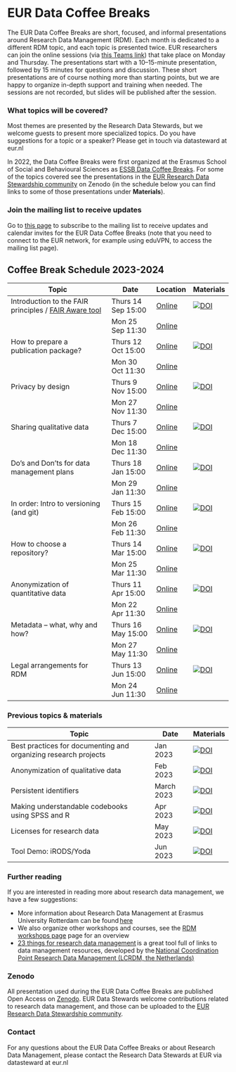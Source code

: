 # EUR Data Coffee Breaks

The EUR Data Coffee Breaks are short, focused, and informal presentations around Research Data Management (RDM). Each month is dedicated to a different RDM topic, and each topic is presented twice. EUR researchers can join the online sessions (via [this Teams link](https://teams.microsoft.com/l/meetup-join/19%3ameeting_ODg5N2ZlNzMtNmY5Yi00NmEzLWJmZDktOTkwYTI2ZGRjZDA0%40thread.v2/0?context=%7b%22Tid%22%3a%22715902d6-f63e-4b8d-929b-4bb170bad492%22%2c%22Oid%22%3a%229fce85bf-ab82-4f9c-9912-c8da2849fab6%22%7d)) that take place on Monday and Thursday. The presentations start with a 10–15-minute presentation, followed by 15 minutes for questions and discussion. These short presentations are of course nothing more than starting points, but we are happy to organize in-depth support and training when needed. The sessions are not recorded, but slides will be published after the session.  
 
### What topics will be covered?

Most themes are presented by the Research Data Stewards, but we welcome guests to present more specialized topics. Do you have suggestions for a topic or a speaker? Please get in touch via datasteward at eur.nl  

In 2022, the Data Coffee Breaks were first organized at the Erasmus School of Social and Behavioural Sciences as [ESSB Data Coffee Breaks](https://my.eur.nl/en/essb-employee/research-support/research-data-management). For some of the topics covered see the presentations in the [EUR Research Data Stewardship community](https://zenodo.org/communities/eur_research_data_stewardship/) on Zenodo (in the schedule below you can find links to some of those presentations under **Materials**).  

### Join the mailing list to receive updates
Go to [this page](https://sympa.eur.nl/sympa/info/data-coffee-breaks) to subscribe to the mailing list to receive updates and calendar invites for the EUR Data Coffee Breaks (note that you need to connect to the EUR network, for example using eduVPN, to access the mailing list page).

## Coffee Break Schedule 2023-2024

| Topic | Date | Location | Materials |
| --- | --- | --- | --- |
| Introduction to the FAIR principles / [FAIR Aware tool](https://fair-aware.eur.nl/) | Thurs 14 Sep 15:00 | [Online](https://teams.microsoft.com/l/meetup-join/19%3ameeting_ODg5N2ZlNzMtNmY5Yi00NmEzLWJmZDktOTkwYTI2ZGRjZDA0%40thread.v2/0?context=%7b%22Tid%22%3a%22715902d6-f63e-4b8d-929b-4bb170bad492%22%2c%22Oid%22%3a%229fce85bf-ab82-4f9c-9912-c8da2849fab6%22%7d) | [![DOI](https://zenodo.org/badge/DOI/10.5281/zenodo.8341209.svg)](https://doi.org/10.5281/zenodo.8341209) |
|  | Mon 25 Sep 11:30 | [Online](https://teams.microsoft.com/l/meetup-join/19%3ameeting_ODg5N2ZlNzMtNmY5Yi00NmEzLWJmZDktOTkwYTI2ZGRjZDA0%40thread.v2/0?context=%7b%22Tid%22%3a%22715902d6-f63e-4b8d-929b-4bb170bad492%22%2c%22Oid%22%3a%229fce85bf-ab82-4f9c-9912-c8da2849fab6%22%7d) |  |
| How to prepare a publication package? | Thurs 12 Oct 15:00 | [Online](https://teams.microsoft.com/l/meetup-join/19%3ameeting_ODg5N2ZlNzMtNmY5Yi00NmEzLWJmZDktOTkwYTI2ZGRjZDA0%40thread.v2/0?context=%7b%22Tid%22%3a%22715902d6-f63e-4b8d-929b-4bb170bad492%22%2c%22Oid%22%3a%229fce85bf-ab82-4f9c-9912-c8da2849fab6%22%7d) | [![DOI](https://zenodo.org/badge/DOI/10.5281/zenodo.8433892.svg)](https://doi.org/10.5281/zenodo.8433892) |
|  | Mon 30 Oct 11:30 | [Online](https://teams.microsoft.com/l/meetup-join/19%3ameeting_ODg5N2ZlNzMtNmY5Yi00NmEzLWJmZDktOTkwYTI2ZGRjZDA0%40thread.v2/0?context=%7b%22Tid%22%3a%22715902d6-f63e-4b8d-929b-4bb170bad492%22%2c%22Oid%22%3a%229fce85bf-ab82-4f9c-9912-c8da2849fab6%22%7d) |  |
| Privacy by design | Thurs 9 Nov 15:00| [Online](https://teams.microsoft.com/l/meetup-join/19%3ameeting_ODg5N2ZlNzMtNmY5Yi00NmEzLWJmZDktOTkwYTI2ZGRjZDA0%40thread.v2/0?context=%7b%22Tid%22%3a%22715902d6-f63e-4b8d-929b-4bb170bad492%22%2c%22Oid%22%3a%229fce85bf-ab82-4f9c-9912-c8da2849fab6%22%7d) | [![DOI](https://zenodo.org/badge/DOI/10.5281/zenodo.10118927.svg)](https://doi.org/10.5281/zenodo.10118927) |
|  | Mon 27 Nov 11:30 | [Online](https://teams.microsoft.com/l/meetup-join/19%3ameeting_ODg5N2ZlNzMtNmY5Yi00NmEzLWJmZDktOTkwYTI2ZGRjZDA0%40thread.v2/0?context=%7b%22Tid%22%3a%22715902d6-f63e-4b8d-929b-4bb170bad492%22%2c%22Oid%22%3a%229fce85bf-ab82-4f9c-9912-c8da2849fab6%22%7d) |                    |
| Sharing qualitative data | Thurs 7 Dec 15:00 | [Online](https://teams.microsoft.com/l/meetup-join/19%3ameeting_ODg5N2ZlNzMtNmY5Yi00NmEzLWJmZDktOTkwYTI2ZGRjZDA0%40thread.v2/0?context=%7b%22Tid%22%3a%22715902d6-f63e-4b8d-929b-4bb170bad492%22%2c%22Oid%22%3a%229fce85bf-ab82-4f9c-9912-c8da2849fab6%22%7d) | [![DOI](https://zenodo.org/badge/DOI/10.5281/zenodo.10285734.svg)](https://doi.org/10.5281/zenodo.10285734) |
|  | Mon 18 Dec 11:30 | [Online](https://teams.microsoft.com/l/meetup-join/19%3ameeting_ODg5N2ZlNzMtNmY5Yi00NmEzLWJmZDktOTkwYTI2ZGRjZDA0%40thread.v2/0?context=%7b%22Tid%22%3a%22715902d6-f63e-4b8d-929b-4bb170bad492%22%2c%22Oid%22%3a%229fce85bf-ab82-4f9c-9912-c8da2849fab6%22%7d) |   |
| Do’s and Don’ts for data management plans | Thurs 18 Jan 15:00| [Online](https://teams.microsoft.com/l/meetup-join/19%3ameeting_ODg5N2ZlNzMtNmY5Yi00NmEzLWJmZDktOTkwYTI2ZGRjZDA0%40thread.v2/0?context=%7b%22Tid%22%3a%22715902d6-f63e-4b8d-929b-4bb170bad492%22%2c%22Oid%22%3a%229fce85bf-ab82-4f9c-9912-c8da2849fab6%22%7d) | [![DOI](https://zenodo.org/badge/DOI/10.5281/zenodo.10579866.svg)](https://doi.org/10.5281/zenodo.10579866) |
|  | Mon 29 Jan 11:30 | [Online](https://teams.microsoft.com/l/meetup-join/19%3ameeting_ODg5N2ZlNzMtNmY5Yi00NmEzLWJmZDktOTkwYTI2ZGRjZDA0%40thread.v2/0?context=%7b%22Tid%22%3a%22715902d6-f63e-4b8d-929b-4bb170bad492%22%2c%22Oid%22%3a%229fce85bf-ab82-4f9c-9912-c8da2849fab6%22%7d) |                    |
| In order: Intro to versioning (and git) | Thurs 15 Feb 15:00| [Online](https://teams.microsoft.com/l/meetup-join/19%3ameeting_ODg5N2ZlNzMtNmY5Yi00NmEzLWJmZDktOTkwYTI2ZGRjZDA0%40thread.v2/0?context=%7b%22Tid%22%3a%22715902d6-f63e-4b8d-929b-4bb170bad492%22%2c%22Oid%22%3a%229fce85bf-ab82-4f9c-9912-c8da2849fab6%22%7d) | [![DOI](https://zenodo.org/badge/DOI/10.5281/zenodo.10664222.svg)](https://doi.org/10.5281/zenodo.10664222) |
|  | Mon 26 Feb 11:30 | [Online](https://teams.microsoft.com/l/meetup-join/19%3ameeting_ODg5N2ZlNzMtNmY5Yi00NmEzLWJmZDktOTkwYTI2ZGRjZDA0%40thread.v2/0?context=%7b%22Tid%22%3a%22715902d6-f63e-4b8d-929b-4bb170bad492%22%2c%22Oid%22%3a%229fce85bf-ab82-4f9c-9912-c8da2849fab6%22%7d) |                    |
| How to choose a repository? | Thurs 14 Mar 15:00| [Online](https://teams.microsoft.com/l/meetup-join/19%3ameeting_ODg5N2ZlNzMtNmY5Yi00NmEzLWJmZDktOTkwYTI2ZGRjZDA0%40thread.v2/0?context=%7b%22Tid%22%3a%22715902d6-f63e-4b8d-929b-4bb170bad492%22%2c%22Oid%22%3a%229fce85bf-ab82-4f9c-9912-c8da2849fab6%22%7d) | [![DOI](https://zenodo.org/badge/DOI/10.5281/zenodo.10821904.svg)](https://doi.org/10.5281/zenodo.10821904) |
|  | Mon 25 Mar 11:30 | [Online](https://teams.microsoft.com/l/meetup-join/19%3ameeting_ODg5N2ZlNzMtNmY5Yi00NmEzLWJmZDktOTkwYTI2ZGRjZDA0%40thread.v2/0?context=%7b%22Tid%22%3a%22715902d6-f63e-4b8d-929b-4bb170bad492%22%2c%22Oid%22%3a%229fce85bf-ab82-4f9c-9912-c8da2849fab6%22%7d) |                    |
| Anonymization of quantitative data | Thurs 11 Apr 15:00| [Online](https://teams.microsoft.com/l/meetup-join/19%3ameeting_ODg5N2ZlNzMtNmY5Yi00NmEzLWJmZDktOTkwYTI2ZGRjZDA0%40thread.v2/0?context=%7b%22Tid%22%3a%22715902d6-f63e-4b8d-929b-4bb170bad492%22%2c%22Oid%22%3a%229fce85bf-ab82-4f9c-9912-c8da2849fab6%22%7d) | [![DOI](https://zenodo.org/badge/DOI/10.5281/zenodo.11269636.svg)](https://doi.org/10.5281/zenodo.11269636) |
|  | Mon 22 Apr 11:30 | [Online](https://teams.microsoft.com/l/meetup-join/19%3ameeting_ODg5N2ZlNzMtNmY5Yi00NmEzLWJmZDktOTkwYTI2ZGRjZDA0%40thread.v2/0?context=%7b%22Tid%22%3a%22715902d6-f63e-4b8d-929b-4bb170bad492%22%2c%22Oid%22%3a%229fce85bf-ab82-4f9c-9912-c8da2849fab6%22%7d) |                    |
| Metadata – what, why and how? | Thurs 16 May 15:00| [Online](https://teams.microsoft.com/l/meetup-join/19%3ameeting_ODg5N2ZlNzMtNmY5Yi00NmEzLWJmZDktOTkwYTI2ZGRjZDA0%40thread.v2/0?context=%7b%22Tid%22%3a%22715902d6-f63e-4b8d-929b-4bb170bad492%22%2c%22Oid%22%3a%229fce85bf-ab82-4f9c-9912-c8da2849fab6%22%7d) | [![DOI](https://zenodo.org/badge/DOI/10.5281/zenodo.11484165.svg)](https://doi.org/10.5281/zenodo.11484165) |
|  | Mon 27 May 11:30 | [Online](https://teams.microsoft.com/l/meetup-join/19%3ameeting_ODg5N2ZlNzMtNmY5Yi00NmEzLWJmZDktOTkwYTI2ZGRjZDA0%40thread.v2/0?context=%7b%22Tid%22%3a%22715902d6-f63e-4b8d-929b-4bb170bad492%22%2c%22Oid%22%3a%229fce85bf-ab82-4f9c-9912-c8da2849fab6%22%7d) |                    |
| Legal arrangements for RDM | Thurs 13 Jun 15:00| [Online](https://teams.microsoft.com/l/meetup-join/19%3ameeting_ODg5N2ZlNzMtNmY5Yi00NmEzLWJmZDktOTkwYTI2ZGRjZDA0%40thread.v2/0?context=%7b%22Tid%22%3a%22715902d6-f63e-4b8d-929b-4bb170bad492%22%2c%22Oid%22%3a%229fce85bf-ab82-4f9c-9912-c8da2849fab6%22%7d) | [![DOI](https://zenodo.org/badge/DOI/10.5281/zenodo.12684047.svg)](https://doi.org/10.5281/zenodo.12684047) |
|  | Mon 24 Jun 11:30 | [Online](https://teams.microsoft.com/l/meetup-join/19%3ameeting_ODg5N2ZlNzMtNmY5Yi00NmEzLWJmZDktOTkwYTI2ZGRjZDA0%40thread.v2/0?context=%7b%22Tid%22%3a%22715902d6-f63e-4b8d-929b-4bb170bad492%22%2c%22Oid%22%3a%229fce85bf-ab82-4f9c-9912-c8da2849fab6%22%7d) |                    |

### Previous topics & materials

| Topic | Date | Materials |
| --- | --- | --- |
| Best practices for documenting and organizing research projects | Jan 2023 | [![DOI](https://zenodo.org/badge/DOI/10.5281/zenodo.7551576.svg)](https://doi.org/10.5281/zenodo.7551576) |
| Anonymization of qualitative data | Feb 2023 | [![DOI](https://zenodo.org/badge/DOI/10.5281/zenodo.7681425.svg)](https://doi.org/10.5281/zenodo.7681425) |
| Persistent identifiers | March 2023 | [![DOI](https://zenodo.org/badge/DOI/10.5281/zenodo.7743863.svg)](https://doi.org/10.5281/zenodo.7743863) |
| Making understandable codebooks using SPSS and R | Apr 2023 | [![DOI](https://zenodo.org/badge/DOI/10.5281/zenodo.7816848.svg)](https://doi.org/10.5281/zenodo.7816848) |
| Licenses for research data | May 2023 | [![DOI](https://zenodo.org/badge/DOI/10.5281/zenodo.7944941.svg)](https://doi.org/10.5281/zenodo.7944941) |
| Tool Demo: iRODS/Yoda  | Jun 2023 | [![DOI](https://zenodo.org/badge/DOI/10.5281/zenodo.8028460.svg)](https://doi.org/10.5281/zenodo.8028460) |

### Further reading

If you are interested in reading more about research data management, we have a few suggestions:  
- More information about Research Data Management at Erasmus University Rotterdam can be found [here](https://www.eur.nl/en/research/research-services/research-data-management)  
- We also organize other workshops and courses, see the [RDM workshops page](https://www.eur.nl/en/research/research-services/research-data-management/rdm-workshops) page for an overview  
- [23 things for research data management](https://23things.sites.uu.nl/) is a great tool full of links to data management resources, developed by the [National Coordination Point Research Data Management (LCRDM, the Netherlands)](https://www.lcrdm.nl/)

### Zenodo  
All presentation used during the EUR Data Coffee Breaks are published Open Access on [Zenodo](https://zenodo.org/communities/eur_research_data_stewardship/). EUR Data Stewards welcome contributions related to research data management, and those can be uploaded to the [EUR Research Data Stewardship community](https://zenodo.org/communities/eur_research_data_stewardship/).  

### Contact 
For any questions about the EUR Data Coffee Breaks or about Research Data Management, please contact the Research Data Stewards at EUR via datasteward at eur.nl
